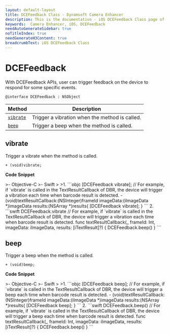 ```yaml
---
layout: default-layout
title: DCEFeedback Class - Dynamsoft Camera Enhancer
description: This is the documentation - iOS DCEFeedback Class page of Dynamsoft Camera Enhancer.
keywords:  Camera Enhancer, iOS, DCEFeedback
needAutoGenerateSidebar: true
noTitleIndex: true
needGenerateH3Content: true
breadcrumbText: iOS DCEFeedback Class
---
```


# DCEFeedback

With DCEFeedback APIs, user can trigger feedback on the device to respond for some specific events.

```objc
@interface DCEFeedback : NSObject
```

| Method | Description |
| ------ | ----------- |
| [`vibrate`](#vibrate) | Trigger a vibration when the method is called. |
| [`beep`](#beep) | Trigger a beep when the method is called. |

## vibrate

Trigger a vibrate when the method is called.

```objc
+ (void)vibrate;
```

**Code Snippet**

<div class="sample-code-prefix"></div>
>- Objective-C
>- Swift
>
>1. 
```objc
[DCEFeedback vibrate];
// For example, if `vibrate` is called in the TextResultCallback of DBR, the device will trigger a vibration each time when barcode result is detected.
- (void)textResultCallback:(NSInteger)frameId imageData:(iImageData *)imageData results:(NSArray<iTextResult *> *)results{
   [DCEFeedback vibrate];
}
```
2. 
```swift
DCEFeedback.vibrate
// For example, if `vibrate` is called in the TextResultCallback of DBR, the device will trigger a vibration each time when barcode result is detected.
func textResultCallback(_ frameId: Int, imageData: iImageData, results: [iTextResult]?) {
   DCEFeedback.beep()
}
```

## beep

Trigger a beep when the method is called.

```objc
+ (void)beep;
```

**Code Snippet**

<div class="sample-code-prefix"></div>
>- Objective-C
>- Swift
>
>1. 
```objc
[DCEFeedback beep];
// For example, if `vibrate` is called in the TextResultCallback of DBR, the device will trigger a beep each time when barcode result is detected.
- (void)textResultCallback:(NSInteger)frameId imageData:(iImageData *)imageData results:(NSArray<iTextResult *> *)results{
   [DCEFeedback beep];
}
```
2. 
```swift
DCEFeedback.beep()
// For example, if `vibrate` is called in the TextResultCallback of DBR, the device will trigger a beep each time when barcode result is detected.
func textResultCallback(_ frameId: Int, imageData: iImageData, results: [iTextResult]?) {
   DCEFeedback.beep()
}
```
